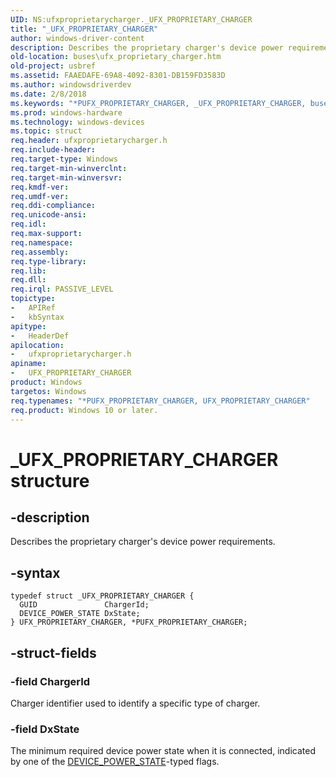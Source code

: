 ```yaml
---
UID: NS:ufxproprietarycharger._UFX_PROPRIETARY_CHARGER
title: "_UFX_PROPRIETARY_CHARGER"
author: windows-driver-content
description: Describes the proprietary charger's device power requirements.
old-location: buses\ufx_proprietary_charger.htm
old-project: usbref
ms.assetid: FAAEDAFE-69A8-4092-8301-DB159FD3583D
ms.author: windowsdriverdev
ms.date: 2/8/2018
ms.keywords: "*PUFX_PROPRIETARY_CHARGER, _UFX_PROPRIETARY_CHARGER, buses.ufx_proprietary_charger, PUFX_PROPRIETARY_CHARGER, ufxproprietarycharger/UFX_PROPRIETARY_CHARGER, UFX_PROPRIETARY_CHARGER structure [Buses], UFX_PROPRIETARY_CHARGER, ufxproprietarycharger/PUFX_PROPRIETARY_CHARGER, PUFX_PROPRIETARY_CHARGER structure pointer [Buses]"
ms.prod: windows-hardware
ms.technology: windows-devices
ms.topic: struct
req.header: ufxproprietarycharger.h
req.include-header: 
req.target-type: Windows
req.target-min-winverclnt: 
req.target-min-winversvr: 
req.kmdf-ver: 
req.umdf-ver: 
req.ddi-compliance: 
req.unicode-ansi: 
req.idl: 
req.max-support: 
req.namespace: 
req.assembly: 
req.type-library: 
req.lib: 
req.dll: 
req.irql: PASSIVE_LEVEL
topictype:
-	APIRef
-	kbSyntax
apitype:
-	HeaderDef
apilocation:
-	ufxproprietarycharger.h
apiname:
-	UFX_PROPRIETARY_CHARGER
product: Windows
targetos: Windows
req.typenames: "*PUFX_PROPRIETARY_CHARGER, UFX_PROPRIETARY_CHARGER"
req.product: Windows 10 or later.
---
```


# _UFX_PROPRIETARY_CHARGER structure


## -description


Describes the proprietary charger's device power requirements.


## -syntax


````
typedef struct _UFX_PROPRIETARY_CHARGER {
  GUID               ChargerId;
  DEVICE_POWER_STATE DxState;
} UFX_PROPRIETARY_CHARGER, *PUFX_PROPRIETARY_CHARGER;
````


## -struct-fields




### -field ChargerId

Charger identifier used to identify a specific type of charger.


### -field DxState

The minimum required device power state when it is connected, indicated by one of the <a href="..\wudfddi\ne-wudfddi-_device_power_state.md">DEVICE_POWER_STATE</a>-typed flags.

